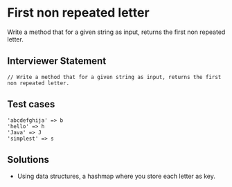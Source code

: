 # First non repeated letter

Write a method that for a given string as input, returns the first non repeated letter.

## Interviewer Statement
```
// Write a method that for a given string as input, returns the first non repeated letter.
```

## Test cases
```
'abcdefghija' => b
'hello' => h
'Java' => J
'simplest' => s
```

## Solutions
- Using data structures, a hashmap where you store each letter as key.
